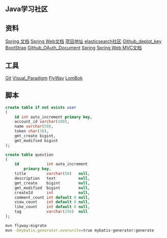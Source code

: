 ## Java学习社区

## 资料
[Spring 文档](https://spring.io/guides)
[Spring Web文档](https://spring.io/guides/gs/serving-web-content/)
[项目地址](https://github.com/LXJLXJLL/community)
[elasticsearch社区](https://elasticsearch.cn/explore)
[Github_deplot_key](https://developer.github.com/v3/guides/managing-deploy-keys/#deploy-keys)
[BootStrap](https://v3.bootcss.com/getting-started/)
[Github_OAuth_Document](https://developer.github.com/apps/building-oauth-apps/creating-an-oauth-app/)
[Spring](https://docs.spring.io/spring-boot/docs/2.0.0.RC1/reference/htmlsingle/#boot-features-embedded-database-support)
[Spring Web MVC文档](https://docs.spring.io/spring/docs/5.0.3.RELEASE/spring-framework-reference/web.html#mvc-introduction)

## 工具
[Git](https://git-scm.com/download)
[Visual_Paradigm](https://www.visual-paradigm.com)
[FlyWay](https://flywaydb.org/getstarted/)
[LomBok](https://projectlombok.org/)

## 脚本
``` sql
create table if not exists user
(
	id int auto_increment primary key,
	account_id varchar(100),
	name varchar(50),
	token char(36),
	gmt_create bigint,
	gmt_modified bigint
);

create table question
(
    id            int auto_increment
        primary key,
    title         varchar(50)   null,
    description   text          null,
    gmt_create    bigint        null,
    gmt_modified  bigint        null,
    createId      int           null,
    comment_count int default 0 null,
    view_count    int default 0 null,
    like_count    int default 0 null,
    tag           varchar(256)  null
);
```

```bash
mvn flyway:migrate
mvn -Dmybatis.generator.overwrite=true mybatis-generator:generate
```